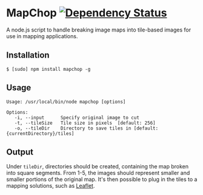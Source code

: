 MapChop [![Dependency Status](https://gemnasium.com/RP3Agency/MapChop.png)](https://gemnasium.com/RP3Agency/MapChop)
=======
A node.js script to handle breaking image maps into tile-based images for use in mapping applications.

Installation
------------
```
$ [sudo] npm install mapchop -g
```

Usage
-----
```
Usage: /usr/local/bin/node mapchop [options]

Options:
   -i, --input      Specify original image to cut
   -t, --tileSize   Tile size in pixels  [default: 256]
   -o, --tileDir    Directory to save tiles in [default: {currentDirectory}/tiles]
```

Output
------
Under ```tileDir```, directories should be created, containing the map broken into square segments. From 1-5, the images should represent smaller and smaller portions of the original map.  It's then possible to plug in the tiles to a mapping solutions, such as [Leaflet](http://leafletjs.com/).